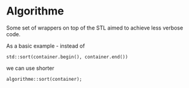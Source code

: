 Algorithme
==========

Some set of wrappers on top of the STL aimed to achieve less verbose code.

As a basic example - instead of

	std::sort(container.begin(), container.end())

we can use shorter

	algorithme::sort(container);
